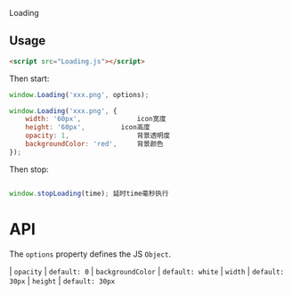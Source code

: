 Loading

## Usage

```html
<script src="Loading.js"></script>
```

Then start:

```javascript
window.Loading('xxx.png', options);

window.Loading('xxx.png', {
	width: '60px',				icon宽度
	height: '60px',			icon高度
	opacity: 1,					背景透明度
	backgroundColor: 'red',		背景颜色
});
```

Then stop:

```javascript

window.stopLoading(time); 延时time毫秒执行

```

# API

The `options` property defines the JS `Object`.

| `opacity` | `default: 0`
| `backgroundColor` | `default: white`
| `width` | `default: 30px`
| `height` | `default: 30px`
